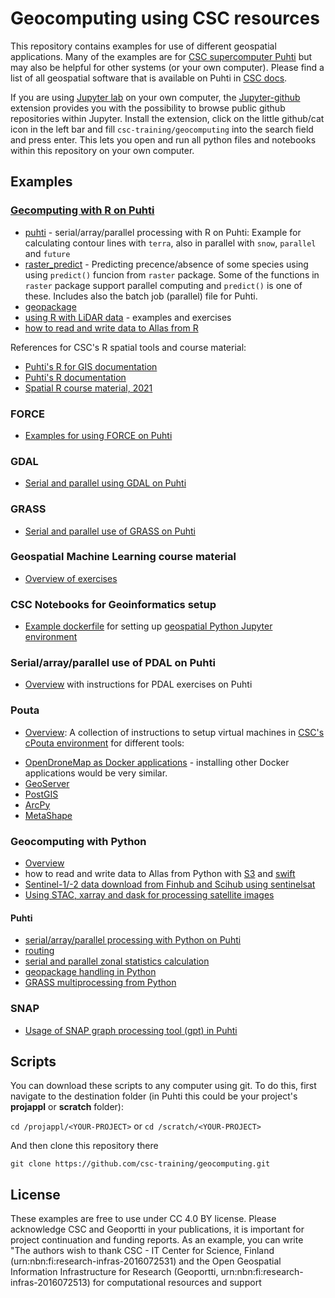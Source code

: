 # Geocomputing using CSC resources

This repository contains examples for use of different geospatial applications. Many of the examples are for [CSC supercomputer Puhti](https://docs.csc.fi/computing/systems-puhti/) but may also be helpful for other systems (or your own computer). Please find a list of all geospatial software that is available on Puhti in [CSC docs](https://docs.csc.fi/apps/#geosciences). 

If you are using [Jupyter lab](https://jupyter.org/) on your own computer, the [Jupyter-github](https://github.com/jupyterlab/jupyterlab-github) extension provides you with the possibility to browse public github repositories within Jupyter. Install the extension, click on the little github/cat icon in the left bar and fill `csc-training/geocomputing` into the search field and press enter. This lets you open and run all python files and notebooks within this repository on your own computer.

## Examples

### [Gecomputing with R on Puhti](./R/README.md) 

* [puhti](./R/puhti) - serial/array/parallel processing with R on Puhti: Example for calculating contour lines with `terra`, also in parallel with `snow`, `parallel` and `future`
* [raster_predict](./R/raster_predict) - Predicting precence/absence of some species using using `predict()` funcion from `raster` package. Some of the functions in `raster` package support parallel computing and `predict()` is one of these. Includes also the batch job (parallel) file for Puhti.
* [geopackage](./R/geopackage)
* [using R with LiDAR data](./R/R_LiDAR) - examples and exercises
* [how to read and write data to Allas from R](./R/allas)

References for CSC's R spatial tools and course material:
* [Puhti's R for GIS documentation](https://docs.csc.fi/apps/r-env-for-gis/)
* [Puhti's R documentation](https://docs.csc.fi/apps/r-env-singularity/)
* [Spatial R course material, 2021](https://github.com/csc-training/r-spatial-course)

### FORCE
* [Examples for using FORCE on Puhti](./force/README.md) 

### GDAL 
* [Serial and parallel using GDAL on Puhti](./gdal/readme.md)

### GRASS 
* [Serial and parallel use of GRASS on Puhti](./grass/readme.md)

### Geospatial Machine Learning course material
* [Overview of exercises](./machineLearning/README.md)

### CSC Notebooks for Geoinformatics setup
* [Example dockerfile](./notebooks/jupyter_geo.dockerfile) for setting up [geospatial Python Jupyter environment](./notebooks/README.md)

### Serial/array/parallel use of PDAL on Puhti
* [Overview](./pdal/README.md) with instructions for PDAL exercises on Puhti

### Pouta 
* [Overview](./pouta/README.md): A collection of instructions to setup virtual machines in [CSC's cPouta environment](https://docs.csc.fi/cloud/pouta/) for different tools:
- [OpenDroneMap as Docker applications](./pouta/docker-applications) - installing other Docker applications would be very similar.
- [GeoServer](./pouta/geoserver) 
- [PostGIS](./pouta/postgis)
- [ArcPy](./pouta/arcpy) 
- [MetaShape](./pouta/metashape_with_VNC) 


### Geocomputing with Python
* [Overview](./python/README.md)
* how to read and write data to Allas from Python with [S3](./python/allas/working_with_allas_from_Python_S3.py) and [swift](./python/allas/working_with_allas_from_Python_Swift.py)
* [Sentinel-1/-2 data download from Finhub and Scihub using sentinelsat](python/sentinel/README.md)
* [Using STAC, xarray and dask for processing satellite images](./python/STAC/stac_xarray_dask_example.ipynb)

#### Puhti 

* [serial/array/parallel processing with Python on Puhti](./python/puhti/README.md)
* [routing](./python/routing/readme.md)
* [serial and parallel zonal statistics calculation](./python/zonal_stats/README.md)
* [geopackage handling in Python](./python/geopackage/README.md)
* [GRASS multiprocessing from Python](./python/grass_multiprocessing_with_python/README.md)

### SNAP
* [Usage of SNAP graph processing tool (gpt) in Puhti](./snap/README.md)


## Scripts

You can download these scripts to any computer using git. To do this, first navigate to the destination folder (in Puhti this could be your project's **projappl** or **scratch** folder):

`cd /projappl/<YOUR-PROJECT>`
or
`cd /scratch/<YOUR-PROJECT>`

And then clone this repository there

`git clone https://github.com/csc-training/geocomputing.git`

## License
These examples are free to use under CC 4.0 BY license. Please acknowledge CSC and Geoportti in your publications, it is important for project continuation and funding reports. As an example, you can write "The authors wish to thank CSC - IT Center for Science, Finland (urn:nbn:fi:research-infras-2016072531) and the Open Geospatial Information Infrastructure for Research (Geoportti, urn:nbn:fi:research-infras-2016072513) for computational resources and support
